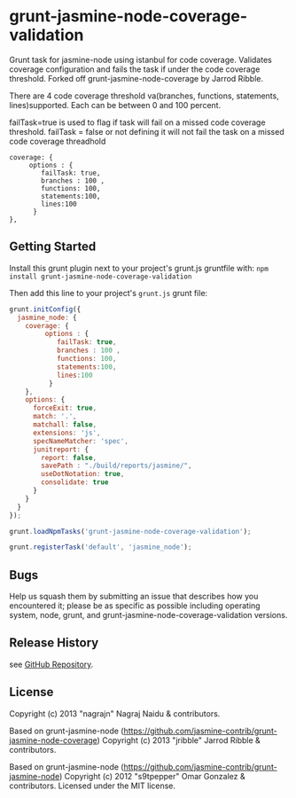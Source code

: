 # grunt-jasmine-node-coverage-validation
Grunt task for jasmine-node using istanbul for code coverage. Validates coverage configuration and fails the task if under the code coverage threshold. Forked off grunt-jasmine-node-coverage by Jarrod Ribble.

There are 4 code coverage threshold va(branches, functions, statements, lines)supported. Each can be between 0 and 100 percent.

failTask=true is used to flag if task will fail on a missed code coverage threshold.
failTask = false or not defining it will not fail the task on a missed code coverage threadhold

    coverage: {
         options : {
            failTask: true,
            branches : 100 ,
            functions: 100,
            statements:100,
            lines:100
          }
    },

## Getting Started
Install this grunt plugin next to your project's grunt.js gruntfile with: `npm install grunt-jasmine-node-coverage-validation`

Then add this line to your project's `grunt.js` grunt file:


```javascript
grunt.initConfig({
  jasmine_node: {
    coverage: {
         options : {
            failTask: true,
            branches : 100 ,
            functions: 100,
            statements:100,
            lines:100
          }
    },
    options: {
      forceExit: true,
      match: '.',
      matchall: false,
      extensions: 'js',
      specNameMatcher: 'spec',
      junitreport: {
        report: false,
        savePath : "./build/reports/jasmine/",
        useDotNotation: true,
        consolidate: true
      }
    }
  }
});

grunt.loadNpmTasks('grunt-jasmine-node-coverage-validation');

grunt.registerTask('default', 'jasmine_node');
```

## Bugs

Help us squash them by submitting an issue that describes how you encountered it; please be as specific as possible including operating system, node, grunt, and grunt-jasmine-node-coverage-validation versions.

## Release History

see [GitHub Repository](grunt-jasmine-node-coverage-validation).

## License
Copyright (c) 2013 "nagrajn" Nagraj Naidu & contributors.

Based on grunt-jasmine-node (https://github.com/jasmine-contrib/grunt-jasmine-node-coverage) 
Copyright (c) 2013 "jribble" Jarrod Ribble & contributors.

Based on grunt-jasmine-node (https://github.com/jasmine-contrib/grunt-jasmine-node) 
Copyright (c) 2012 "s9tpepper" Omar Gonzalez & contributors.
Licensed under the MIT license.

